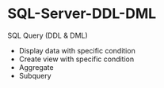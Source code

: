 # SQL-Server-DDL-DML
SQL Query (DDL &amp; DML)

- Display data with specific condition
- Create view with specific condition
- Aggregate
- Subquery
